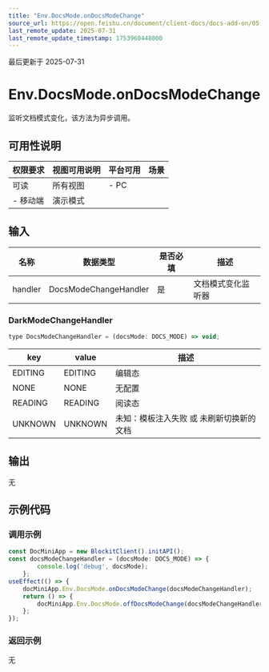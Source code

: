 ```yaml
---
title: "Env.DocsMode.onDocsModeChange"
source_url: https://open.feishu.cn/document/client-docs/docs-add-on/05-api-doc/env/DocsMode/Env.DocsMode.onDocsModeChange
last_remote_update: 2025-07-31
last_remote_update_timestamp: 1753960448000
---
```

最后更新于 2025-07-31

# Env.DocsMode.onDocsModeChange
监听文档模式变化，该方法为异步调用。

## 可用性说明

权限要求 | 视图可用说明 | 平台可用 | 场景
--- | --- | --- | ---
可读 | 所有视图 | - PC  
- 移动端 | 演示模式

## 输入

| **名称**  | **数据类型**              | **是否必填** | **描述**    |
| ------- | --------------------- | -------- | --------- |
| handler | DocsModeChangeHandler | 是        | 文档模式变化监听器 |

### DarkModeChangeHandler

```js
type DocsModeChangeHandler = (docsMode: DOCS_MODE) => void;
```
| **key** | **value** | **描述**                |
| ------- | --------- | --------------------- |
| EDITING | EDITING   | 编辑态                   |
| NONE    | NONE      | 无配置                   |
| READING | READING   | 阅读态                   |
| UNKNOWN | UNKNOWN   | 未知：模板注入失败 或 未刷新切换新的文档 |

## 输出

无

## 示例代码

### 调用示例

```js
const DocMiniApp = new BlockitClient().initAPI();
const docsModeChangeHandler = (docsMode: DOCS_MODE) => {
        console.log('debug', docsMode);
    };
useEffect(() => {
    docMiniApp.Env.DocsMode.onDocsModeChange(docsModeChangeHandler);
    return () => {
        docMiniApp.Env.DocsMode.offDocsModeChange(docsModeChangeHandler);
    };
});
```

### 返回示例

无

